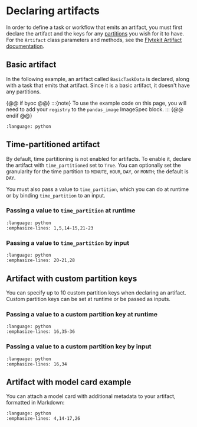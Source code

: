 # Declaring artifacts

In order to define a task or workflow that emits an artifact, you must first declare the artifact and the keys for any [partitions](index.md#partitions) you wish for it to have. For the `Artifact` class parameters and methods, see the [Flytekit Artifact documentation](https://docs.flyte.org/en/latest/api/flytekit/generated/flytekit.Artifact.html).

## Basic artifact

In the following example, an artifact called `BasicTaskData` is declared, along with a task that emits that artifact. Since it is a basic artifact, it doesn't have any partitions.

{@@ if byoc @@}
:::{note}
To use the example code on this page, you will need to add your `registry` to the `pandas_image` ImageSpec block.
:::
{@@ endif @@}

```{literalinclude} ../../_static/includes/core-concepts/artifacts/basic.py
:language: python
```

## Time-partitioned artifact

By default, time partitioning is not enabled for artifacts. To enable it, declare the artifact with `time_partitioned` set to `True`. You can optionally set the granularity for the time partition to `MINUTE`, `HOUR`, `DAY`, or `MONTH`; the default is `DAY`.

You must also pass a value to `time_partition`, which you can do at runtime or by binding `time_partition` to an input.

### Passing a value to `time_partition` at runtime

```{literalinclude} ../../_static/includes/core-concepts/artifacts/time_partition_runtime.py
:language: python
:emphasize-lines: 1,5,14-15,21-23
```

### Passing a value to `time_partition` by input

```{literalinclude} ../../_static/includes/core-concepts/artifacts/time_partition_input.py
:language: python
:emphasize-lines: 20-21,28
```

## Artifact with custom partition keys

You can specify up to 10 custom partition keys when declaring an artifact. Custom partition keys can be set at runtime or be passed as inputs.

### Passing a value to a custom partition key at runtime

```{literalinclude} ../../_static/includes/core-concepts/artifacts/partition_keys_runtime.py
:language: python
:emphasize-lines: 16,35-36
```

### Passing a value to a custom partition key by input

```{literalinclude} ../../_static/includes/core-concepts/artifacts/partition_keys_input.py
:language: python
:emphasize-lines: 16,34
```

## Artifact with model card example

You can attach a model card with additional metadata to your artifact, formatted in Markdown:

```{literalinclude} ../../_static/includes/core-concepts/artifacts/model_card.py
:language: python
:emphasize-lines: 4,14-17,26
```

